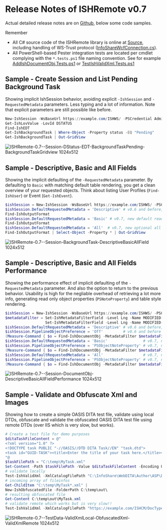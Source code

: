 # Release Notes of ISHRemote v0.7

Actual detailed release notes are on [Github](https://github.com/rws/ISHRemote/releases/tag/v0.7), below some code samples.

Remember
* All C# source code of the ISHRemote library is online at [Source](https://github.com/rws/ISHRemote/tree/master/Source/ISHRemote/Trisoft.ISHRemote), including handling of WS-Trust protocol ([InfoShareWcfConnection.cs](https://github.com/rws/ISHRemote/blob/master/Source/ISHRemote/Trisoft.ISHRemote/InfoShareWcfConnection.cs)).
* All PowerShell-based Pester integration tests are located per cmdlet complying with the `*.tests.ps1` file naming convention. See for example [AddIshDocumentObj.Tests.ps1](https://github.com/rws/ISHRemote/blob/master/Source/ISHRemote/Trisoft.ISHRemote/Cmdlets/DocumentObj/AddIshDocumentObj.Tests.ps1) or [TestIshValidXml.Tests.ps1](https://github.com/rws/ISHRemote/blob/master/Source/ISHRemote/Trisoft.ISHRemote/Cmdlets/FileProcessor/TestIshValidXml.Tests.ps1)

## Sample - Create Session and List Pending Background Task

Showing implicit IshSession behavior, avoiding explicit `-IshSession` and `-RequestedMetadata` parameters. Less typing and a lot of information. Note that explicit parameters are still possible like before.

```powershell
New-IshSession -WsBaseUrl https://example.com/ISHWS/ -PSCredential Admin
Get-IshLovValue -LovId DSTATUS
Find-IshEDT
Get-IshBackgroundTask | Where-Object -Property status -EQ "Pending"
Get-IshBackgroundTask | Out-GridView
```

![ISHRemote-0.7--Session-DStatus-EDT-BackgroundTaskPending-BackgroundTaskGridview 1024x512](./Images/ISHRemote-0.7--Session-DStatus-EDT-BackgroundTaskPending-BackgroundTaskGridview2.gif)

## Sample - Descriptive, Basic and All Fields

Showing the implicit defaulting of the `-RequestedMetadata` parameter. By defaulting to `Basic` with matching default table rendering, you get a clean overview of your requested objects. Think about listing User Profiles (`Find-IshUser`) or Event (`Get-IshEvent`).

```powershell
$ishSession = New-IshSession -WsBaseUrl https://example.com/ISHWS/ -PSCredential Admin
$ishSession.DefaultRequestedMetadata = 'Descriptive' # v0.6 and before, only identifying fields
Find-IshOutputFormat 
$ishSession.DefaultRequestedMetadata = 'Basic' # v0.7, new default readable fields
Find-IshOutputFormat
$ishSession.DefaultRequestedMetadata = 'All'  # v0.7, new optional all fields
Find-IshOutputFormat | Select-Object -Property * | Out-GridView
```

![ISHRemote-0.7--Session-BackgroundTask-DescriptiveBasicAllField 1024x512](./Images/ISHRemote-0.7--Session-BackgroundTask-DescriptiveBasicAllField.gif)

## Sample - Descriptive, Basic and All Fields Performance

Showing the performance effect of implicit defaulting of the `-RequestedMetadata` parameter. And also the option to return to the previous behavior. Usability is high for the negliable overhead of retrieving a lot more info, generating read only object properties (`PSNoteProperty`) and table style rendering.

```powershell
$ishSession = New-IshSession -WsBaseUrl https://example.com/ISHWS/ -PSCredential Admin
$metadataFilter = Set-IshMetadataFilterField -Level Lng -Name MODIFIED-ON -FilterOperator GreaterThanOrEqual -Value "01/01/2016" |
                  Set-IshMetadataFilterField -Level Lng -Name MODIFIED-ON -FilterOperator LessThan -Value "01/01/2017" 
$ishSession.DefaultRequestedMetadata = 'Descriptive' # v0.6 and before, only identifying fields
$ishSession.PipelineObjectPreference = 'Off'         # v0.6 and before
(Measure-Command { $o = Find-IshDocumentObj -MetadataFilter $metadataFilter }).TotalMilliseconds
$ishSession.DefaultRequestedMetadata = 'Basic'                # v0.7, new default readable fields
$ishSession.PipelineObjectPreference = 'PSObjectNoteProperty' # v0.7, new default readonly object properties
(Measure-Command { $o = Find-IshDocumentObj -MetadataFilter $metadataFilter }).TotalMilliseconds
$ishSession.DefaultRequestedMetadata = 'All'                  # v0.7, new optional all fields
$ishSession.PipelineObjectPreference = 'PSObjectNoteProperty' # v0.7, new default readonly object properties
(Measure-Command { $o = Find-IshDocumentObj -MetadataFilter $metadataFilter }).TotalMilliseconds
```

![ISHRemote-0.7--Session-DocumentObj-DescriptiveBasicAllFieldPerformance 1024x512](./Images/ISHRemote-0.7--Session-DocumentObj-DescriptiveBasicAllFieldPerformance.gif)

## Sample - Validate and Obfuscate Xml and Images

Showing how to create a simple OASIS DITA test file, validate using local DTDs, obfuscate and validate the obfuscated OASIS DITA test file using remote DTDs (over IIS which is very slow, but works).

```powershell
# Create a test file for demo purposes
$ditaTaskFileContent = @"
<?xml version="1.0" ?>
<!DOCTYPE task PUBLIC "-//OASIS//DTD DITA Task//EN" "task.dtd">
<task id="GUID-TASK"><title>Enter the title of your task here.</title><shortdesc>Enter a short description of your task here (optional).</shortdesc><taskbody><prereq>Enter the prerequisites here (optional).</prereq><context>Enter the context of your task here (optional).</context><steps><step><cmd>Enter your first step here.</cmd><stepresult>Enter the result of your step here (optional).</stepresult></step></steps><example>Enter an example that illustrates the current task (optional).</example><postreq>Enter the tasks the user should do after finishing this task (optional).</postreq></taskbody></task>
"@
$taskFilePath = "C:\temp\MyTask.xml"
Set-Content -Path $taskFilePath -Value $ditaTaskFileContent -Encoding UTF8
# validate locally
Test-IshValidXml -XmlCatalogFilePath "C:\InfoShare\WebDITA\Author\ASP\DocTypes\catalog.xml" -FilePath $taskFilePath
# incoming array of fileinfos
Get-ChildItem "C:\temp\MyTask*.xml" |
New-IshObfuscatedFile -FolderPath C:\temp\out\
# resulting obfuscated file
Get-Content C:\temp\out\MyTask.xml
# validate remote which works but is very slow!!
Test-IshValidXml -XmlCatalogFilePath "https://example.com/ISHCM/DocTypes/catalog.xml" -FilePath C:\temp\out\MyTask.xml
```
![ISHRemote-0.7--TestData-ValidXmlLocal-ObfuscatedXml-ValidXmlRemote 1024x512](./Images/ISHRemote-0.7--TestData-ValidXmlLocal-ObfuscatedXml-ValidXmlRemote.gif)

